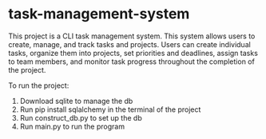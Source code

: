 # task-management-system

This project is a CLI task management system. This system allows users to create, manage, and track tasks and projects. Users can create individual tasks, organize them into projects, set priorities and deadlines, assign tasks to team members, and monitor task progress throughout the completion of the project.

To run the project:
1) Download sqlite to manage the db
2) Run pip install sqlalchemy in the terminal of the project
3) Run construct_db.py to set up the db
4) Run main.py to run the program
